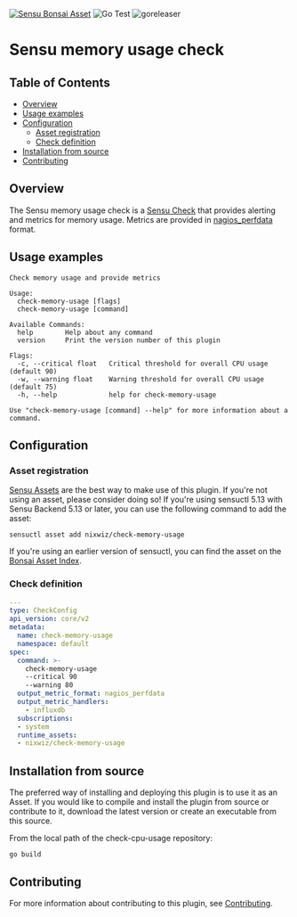 [![Sensu Bonsai Asset](https://img.shields.io/badge/Bonsai-Download%20Me-brightgreen.svg?colorB=89C967&logo=sensu)](https://bonsai.sensu.io/assets/nixwiz/check-memory-usage)
![Go Test](https://github.com/nixwiz/check-memory-usage/workflows/Go%20Test/badge.svg)
![goreleaser](https://github.com/nixwiz/check-memory-usage/workflows/goreleaser/badge.svg)

# Sensu memory usage check

## Table of Contents
- [Overview](#overview)
- [Usage examples](#usage-examples)
- [Configuration](#configuration)
  - [Asset registration](#asset-registration)
  - [Check definition](#check-definition)
- [Installation from source](#installation-from-source)
- [Contributing](#contributing)

## Overview

The Sensu memory usage check is a [Sensu Check][1] that provides alerting and
metrics for memory usage.  Metrics are provided in [nagios_perfdata][5] format.

## Usage examples

```
Check memory usage and provide metrics

Usage:
  check-memory-usage [flags]
  check-memory-usage [command]

Available Commands:
  help        Help about any command
  version     Print the version number of this plugin

Flags:
  -c, --critical float   Critical threshold for overall CPU usage (default 90)
  -w, --warning float    Warning threshold for overall CPU usage (default 75)
  -h, --help             help for check-memory-usage

Use "check-memory-usage [command] --help" for more information about a command.
```

## Configuration

### Asset registration

[Sensu Assets][2] are the best way to make use of this plugin. If you're not
using an asset, please consider doing so! If you're using sensuctl 5.13 with
Sensu Backend 5.13 or later, you can use the following command to add the asset:

```
sensuctl asset add nixwiz/check-memory-usage
```

If you're using an earlier version of sensuctl, you can find the asset on the
[Bonsai Asset Index][3].

### Check definition

```yml
---
type: CheckConfig
api_version: core/v2
metadata:
  name: check-memory-usage
  namespace: default
spec:
  command: >-
    check-memory-usage
    --critical 90
    --warning 80
  output_metric_format: nagios_perfdata
  output_metric_handlers:
    - influxdb
  subscriptions:
  - system
  runtime_assets:
  - nixwiz/check-memory-usage
```

## Installation from source

The preferred way of installing and deploying this plugin is to use it as an
Asset. If you would like to compile and install the plugin from source or
contribute to it, download the latest version or create an executable from this
source.

From the local path of the check-cpu-usage repository:

```
go build
```

## Contributing

For more information about contributing to this plugin, see [Contributing][4].

[1]: https://docs.sensu.io/sensu-go/latest/reference/checks/
[2]: https://docs.sensu.io/sensu-go/latest/reference/assets/
[3]: https://bonsai.sensu.io/assets/nixwiz/check-memory-usage
[4]: https://github.com/sensu/sensu-go/blob/master/CONTRIBUTING.md
[5]: https://docs.sensu.io/sensu-go/latest/observability-pipeline/observe-schedule/collect-metrics-with-checks/#supported-output-metric-formats
